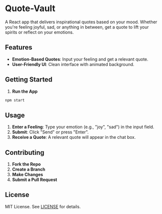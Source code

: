# Quote-Vault

A React app that delivers inspirational quotes based on your mood. Whether you're feeling joyful, sad, or anything in between, get a quote to lift your spirits or reflect on your emotions.

## Features

- **Emotion-Based Quotes**: Input your feeling and get a relevant quote.
- **User-Friendly UI**: Clean interface with animated background.

## Getting Started

1.  **Run the App**

   ```bash
   npm start
   ```

## Usage

1. **Enter a Feeling**: Type your emotion (e.g., "joy", "sad") in the input field.
2. **Submit**: Click "Send" or press "Enter".
3. **Receive a Quote**: A relevant quote will appear in the chat box.


## Contributing

1. **Fork the Repo**
2. **Create a Branch**
3. **Make Changes**
4. **Submit a Pull Request**

## License

MIT License. See [LICENSE](LICENSE) for details.

